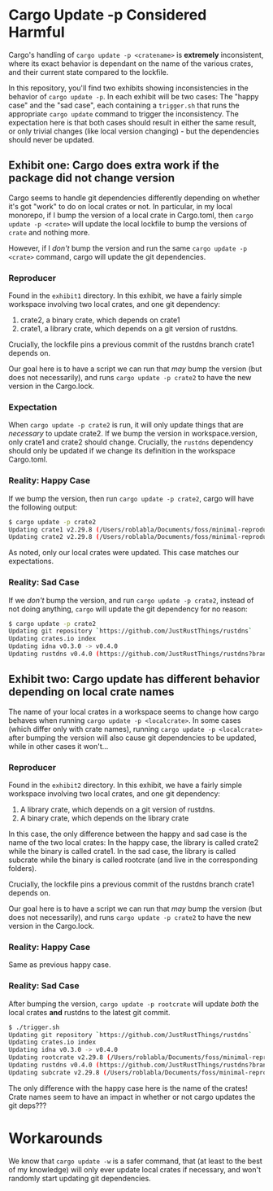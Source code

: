 # Cargo Update -p Considered Harmful

Cargo's handling of `cargo update -p <cratename>` is **extremely** inconsistent,
where its exact behavior is dependant on the name of the various crates, and
their current state compared to the lockfile.

In this repository, you'll find two exhibits showing inconsistencies in the
behavior of `cargo update -p`. In each exhibit will be two cases: The "happy
case" and the "sad case", each containing a `trigger.sh` that runs the
appropriate `cargo update` command to trigger the inconsistency. The expectation
here is that both cases should result in either the same result, or only trivial
changes (like local version changing) - but the dependencies should never be
updated.

## Exhibit one: Cargo does extra work if the package did not change version

Cargo seems to handle git dependencies differently depending on whether it's got
"work" to do on local crates or not. In particular, in my local monorepo, if I
bump the version of a local crate in Cargo.toml, then `cargo update -p <crate>`
will update the local lockfile to bump the versions of `crate` and nothing more.

However, if I *don't* bump the version and run the same `cargo update -p <crate>`
command, cargo will update the git dependencies.

### Reproducer

Found in the `exhibit1` directory. In this exhibit, we have a fairly simple
workspace involving two local crates, and one git dependency:

1. crate2, a binary crate, which depends on crate1
1. crate1, a library crate, which depends on a git version of rustdns.

Crucially, the lockfile pins a previous commit of the rustdns branch crate1
depends on.

Our goal here is to have a script we can run that _may_ bump the version (but
does not necessarily), and runs `cargo update -p crate2` to have the new version
in the Cargo.lock.

### Expectation

When `cargo update -p crate2` is run, it will only update things that are
_necessary_  to update crate2. If we bump the version in workspace.version, only
crate1 and crate2 should change. Crucially, the `rustdns` dependency should only
be updated if we change its definition in the workspace Cargo.toml.

### Reality: Happy Case

If we bump the version, then run `cargo update -p crate2`, cargo will have the
following output:

```bash
$ cargo update -p crate2
Updating crate1 v2.29.8 (/Users/roblabla/Documents/foss/minimal-reproducer-wtf-update/exhibit1/happy_case/crate1) -> v2.29.81
Updating crate2 v2.29.8 (/Users/roblabla/Documents/foss/minimal-reproducer-wtf-update/exhibit1/happy_case/crate2) -> v2.29.81
```

As noted, only our local crates were updated. This case matches our
expectations.

### Reality: Sad Case

If we *don't* bump the version, and run `cargo update -p crate2`, instead of not
doing anything, `cargo` will update the git dependency for no reason:

```bash
$ cargo update -p crate2
Updating git repository `https://github.com/JustRustThings/rustdns`
Updating crates.io index
Updating idna v0.3.0 -> v0.4.0
Updating rustdns v0.4.0 (https://github.com/JustRustThings/rustdns?branch=stuff-0.4.0#46ad9f03) -> #27077b0d
```

## Exhibit two: Cargo update has different behavior depending on local crate names

The name of your local crates in a workspace seems to change how cargo behaves
when running `cargo update -p <localcrate>`. In some cases (which differ only
with crate names), running `cargo update -p <localcrate>` after bumping the
version will also cause git dependencies to be updated, while in other cases it
won't...

### Reproducer

Found in the `exhibit2` directory. In this exhibit, we have a fairly simple
workspace involving two local crates, and one git dependency:

1. A library crate, which depends on a git version of rustdns.
1. A binary crate, which depends on the library crate

In this case, the only difference between the happy and sad case is the name of
the two local crates: In the happy case, the library is called crate2 while
the binary is called crate1. In the sad case, the library is called subcrate
while the binary is called rootcrate (and live in the corresponding folders).

Crucially, the lockfile pins a previous commit of the rustdns branch crate1
depends on.

Our goal here is to have a script we can run that _may_ bump the version (but
does not necessarily), and runs `cargo update -p crate2` to have the new version
in the Cargo.lock.

### Reality: Happy Case

Same as previous happy case.

### Reality: Sad Case

After bumping the version, `cargo update -p rootcrate` will update *both* the
local crates **and** rustdns to the latest git commit.

```bash
$ ./trigger.sh
Updating git repository `https://github.com/JustRustThings/rustdns`
Updating crates.io index
Updating idna v0.3.0 -> v0.4.0
Updating rootcrate v2.29.8 (/Users/roblabla/Documents/foss/minimal-reproducer-wtf-update/exhibit2/sad_case/rootcrate) -> v2.29.81
Updating rustdns v0.4.0 (https://github.com/JustRustThings/rustdns?branch=stuff-0.4.0#46ad9f03) -> #27077b0d
Updating subcrate v2.29.8 (/Users/roblabla/Documents/foss/minimal-reproducer-wtf-update/exhibit2/sad_case/subcrate) -> v2.29.81
```

The only difference with the happy case here is the name of the crates! Crate
names seem to have an impact in whether or not cargo updates the git deps???

# Workarounds

We know that `cargo update -w` is a safer command, that (at least to the best
of my knowledge) will only ever update local crates if necessary, and won't
randomly start updating git dependencies.
